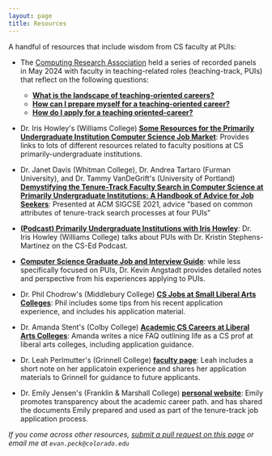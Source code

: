 ```yaml
---
layout: page
title: Resources
---
```

<link rel="stylesheet" href="cspui.css">

A handful of resources that include wisdom from CS faculty at PUIs:

- The [Computing Research Association](https://cra.org/crae/) held a series of recorded panels in May 2024 with faculty in teaching-related roles (teaching-track, PUIs) that reflect on the following questions:
  - [**What is the landscape of teaching-oriented careers?**](https://www.youtube.com/watch?v=YnzxidGoRfY)
  - [**How can I prepare myself for a teaching-oriented career?**](https://www.youtube.com/watch?v=yaO1zh385lI)
  - [**How do I apply for a teaching oriented-career?**](https://www.youtube.com/watch?v=MhoPv4Ac3B8)


- Dr. Iris Howley's (Williams College) [**Some Resources for the Primarily Undergraduate Institution Computer Science Job Market**](https://docs.google.com/document/d/1JGyp7_NJKDAjCpsm8Z5_lty0P76jk3bhPPMdQJaF0nw/edit?usp=sharing): Provides links to lots of different resources related to faculty positions at CS primarily-undergraduate institutions. 

- Dr. Janet Davis (Whitman College), Dr. Andrea Tartaro (Furman University), and Dr. Tammy VanDeGrift's (University of Portland) [**Demystifying the Tenure-Track Faculty Search in Computer Science at Primarily Undergraduate Institutions: A Handbook of Advice for Job Seekers**](https://dl.acm.org/doi/10.1145/3408877.3432512): Presented at ACM SIGCSE 2021, advice "based on common attributes of tenure-track search processes at four PUIs"

- [**(Podcast) Primarily Undergraduate Institutions with Iris Howley**](https://csedpodcast.org/blog/s3ep10_primarily_undergraduate_institutions/): Dr. Iris Howley (Williams College) talks about PUIs with Dr. Kristin Stephens-Martinez on the CS-Ed Podcast.

- [**Computer Science Graduate Job and Interview Guide**](https://csguides.github.io/grad-job-guide/): while less specifically focused on PUIs, Dr. Kevin Angstadt provides detailed notes and perspective from his experiences applying to PUIs. 

- Dr. Phil Chodrow's (Middlebury College) [**CS Jobs at Small Liberal Arts Colleges**](https://www.philchodrow.prof/job_app.html): Phil includes some tips from his recent application experience, and includes his application material. 

- Dr. Amanda Stent's (Colby College) [**Academic CS Careers at Liberal Arts Colleges**](https://medium.com/@ajstent/academic-cs-careers-at-liberal-arts-colleges-917b0d3e82ab): Amanda writes a nice FAQ outlining life as a CS prof at liberal arts colleges, including application guidance.

- Dr. Leah Perlmutter's (Grinnell College) [**faculty page**](https://perlmutter.cs.grinnell.edu/home/#apps): Leah includes a short note on her applicatoin experience and shares her application materials to Grinnell for guidance to future applicants.

- Dr. Emily Jensen's (Franklin & Marshall College) [**personal website**](https://emilykjensen.com/docs/): Emily  promotes transparency about the academic career path. and has shared the documents Emily prepared and used as part of the tenure-track job application process.

_If you come across other resources, [submit a pull request on this page](https://github.com/cs-pui/cs-pui.github.io/blob/master/resources.md) or email me at `evan.peck@colorado.edu`_


